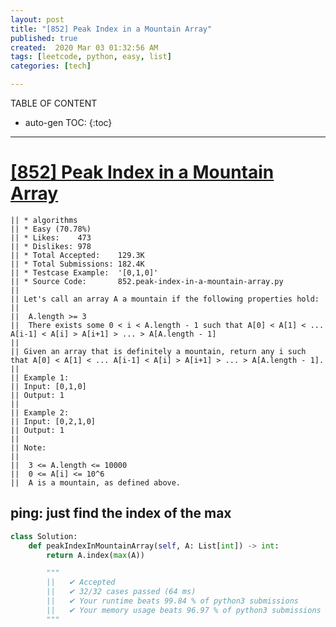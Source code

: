 ```yaml
---
layout: post
title: "[852] Peak Index in a Mountain Array"
published: true
created:  2020 Mar 03 01:32:56 AM
tags: [leetcode, python, easy, list]
categories: [tech]

---
```


TABLE OF CONTENT

* auto-gen TOC:
{:toc}

- - -


# [[852] Peak Index in a Mountain Array](https://leetcode.com/problems/peak-index-in-a-mountain-array/description/)

    || * algorithms
    || * Easy (70.78%)
    || * Likes:    473
    || * Dislikes: 978
    || * Total Accepted:    129.3K
    || * Total Submissions: 182.4K
    || * Testcase Example:  '[0,1,0]'
    || * Source Code:       852.peak-index-in-a-mountain-array.py
    || 
    || Let's call an array A a mountain if the following properties hold:
    || 
    || 	A.length >= 3
    || 	There exists some 0 < i < A.length - 1 such that A[0] < A[1] < ... A[i-1] < A[i] > A[i+1] > ... > A[A.length - 1]
    || 
    || Given an array that is definitely a mountain, return any i such
    that A[0] < A[1] < ... A[i-1] < A[i] > A[i+1] > ... > A[A.length - 1].
    || 
    || Example 1:
    || Input: [0,1,0]
    || Output: 1
    || 
    || Example 2:
    || Input: [0,2,1,0]
    || Output: 1
    || 
    || Note:
    || 
    || 	3 <= A.length <= 10000
    || 	0 <= A[i] <= 10^6
    || 	A is a mountain, as defined above.

## ping: just find the index of the max

```python
class Solution:
    def peakIndexInMountainArray(self, A: List[int]) -> int:
        return A.index(max(A))

        """
        ||   ✔ Accepted
        ||   ✔ 32/32 cases passed (64 ms)
        ||   ✔ Your runtime beats 99.84 % of python3 submissions
        ||   ✔ Your memory usage beats 96.97 % of python3 submissions (14 MB)
        """
```
